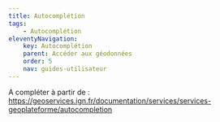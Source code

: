 ```yaml
---
title: Autocomplétion
tags:
    - Autocomplétion
eleventyNavigation:
    key: Autocomplétion
    parent: Accéder aux géodonnées
    order: 5
    nav: guides-utilisateur
---
```


A compléter à partir de : https://geoservices.ign.fr/documentation/services/services-geoplateforme/autocompletion
